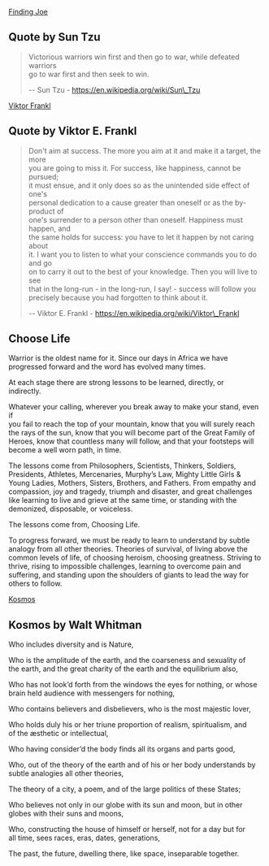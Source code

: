 [Finding Joe](https://www.youtube.com/watch?v=s8nFACrLxr0 "Play Video")

## Quote by Sun Tzu

> Victorious warriors win first and then go to war, while defeated warriors\
> go to war first and then seek to win.
>
> \-- Sun Tzu - https://en.wikipedia.org/wiki/Sun\_Tzu

[Viktor Frankl](https://www.youtube.com/watch?v=LlC2OdnhIiQ "Play Video")

## Quote by Viktor E. Frankl

> Don't aim at success. The more you aim at it and make it a target, the more\
> you are going to miss it. For success, like happiness, cannot be pursued;\
> it must ensue, and it only does so as the unintended side effect of one's\
> personal dedication to a cause greater than oneself or as the by-product of\
> one's surrender to a person other than oneself. Happiness must happen, and\
> the same holds for success: you have to let it happen by not caring about\
> it. I want you to listen to what your conscience commands you to do and go\
> on to carry it out to the best of your knowledge. Then you will live to see\
> that in the long-run - in the long-run, I say! - success will follow you\
> precisely because you had forgotten to think about it.
>
> \-- Viktor E. Frankl - https://en.wikipedia.org/wiki/Viktor\_Frankl

## Choose Life

Warrior is the oldest name for it. Since our days in Africa we have\
progressed forward and the word has evolved many times.

At each stage there are strong lessons to be learned, directly, or\
indirectly.

Whatever your calling, wherever you break away to make your stand, even if\
you fail to reach the top of your mountain, know that you will surely reach\
the rays of the sun, know that you will become part of the Great Family of\
Heroes, know that countless many will follow, and that your footsteps will\
become a well worn path, in time.

The lessons come from Philosophers, Scientists, Thinkers, Soldiers,\
Presidents, Athletes, Mercenaries, Murphy’s Law, Mighty Little Girls &\
Young Ladies, Mothers, Sisters, Brothers, and Fathers. From empathy and\
compassion, joy and tragedy, triumph and disaster, and great challenges\
like learning to live and grieve at the same time, or standing with the\
demonized, disposable, or voiceless.

The lessons come from, Choosing Life.

To progress forward, we must be ready to learn to understand by subtle\
analogy from all other theories. Theories of survival, of living above the\
common levels of life, of choosing heroism, choosing greatness. Striving to\
thrive, rising to impossible challenges, learning to overcome pain and\
suffering, and standing upon the shoulders of giants to lead the way for\
others to follow.

[Kosmos](https://www.youtube.com/watch?v=FyNR_LgiWEc "Play Video")

## Kosmos by Walt Whitman

Who includes diversity and is Nature,

Who is the amplitude of the earth, and the coarseness and sexuality of\
the earth, and the great charity of the earth and the equilibrium also,

Who has not look’d forth from the windows the eyes for nothing, or whose\
brain held audience with messengers for nothing,

Who contains believers and disbelievers, who is the most majestic lover,

Who holds duly his or her triune proportion of realism, spiritualism, and\
of the æsthetic or intellectual,

Who having consider’d the body finds all its organs and parts good,

Who, out of the theory of the earth and of his or her body understands by\
subtle analogies all other theories,

The theory of a city, a poem, and of the large politics of these States;

Who believes not only in our globe with its sun and moon, but in other\
globes with their suns and moons,

Who, constructing the house of himself or herself, not for a day but for\
all time, sees races, eras, dates, generations,

The past, the future, dwelling there, like space, inseparable together.
